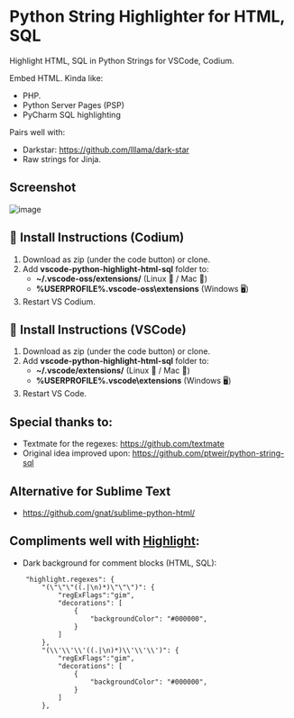 # Python String Highlighter for HTML, SQL
Highlight HTML, SQL in Python Strings for VSCode, Codium.

Embed HTML. Kinda like:
* PHP.
* Python Server Pages (PSP)
* PyCharm SQL highlighting

Pairs well with:
* Darkstar: https://github.com/lllama/dark-star
* Raw strings for Jinja.

## Screenshot

![image](https://user-images.githubusercontent.com/24665/183111942-9d6e8dc7-6b82-47fb-9492-07d25ffc6523.png)


## 🚨 Install Instructions (Codium)

1. Download as zip (under the code button) or clone.
2. Add **vscode-python-highlight-html-sql** folder to:
    * **~/.vscode-oss/extensions/** (Linux 🐧 / Mac 🍏)
    * **%USERPROFILE%\.vscode-oss\extensions** (Windows 🖥️)
3. Restart VS Codium.

## 🚨 Install Instructions (VSCode)

1. Download as zip (under the code button) or clone.
2. Add **vscode-python-highlight-html-sql** folder to:
    * **~/.vscode/extensions/** (Linux 🐧 / Mac 🍏)
    * **%USERPROFILE%\.vscode\extensions** (Windows 🖥️)
3. Restart VS Code.

## Special thanks to:

* Textmate for the regexes: https://github.com/textmate
* Original idea improved upon: https://github.com/ptweir/python-string-sql

## Alternative for Sublime Text

* https://github.com/gnat/sublime-python-html/

## Compliments well with [Highlight](https://github.com/fabiospampinato/vscode-highlight):

* Dark background for comment blocks (HTML, SQL):
```
    "highlight.regexes": {
        "(\"\"\"((.|\n)*)\"\"\")": {
            "regExFlags":"gim",
            "decorations": [
                {
                    "backgroundColor": "#000000",
                }
            ]
        },
        "(\\'\\'\\'((.|\n)*)\\'\\'\\')": {
            "regExFlags":"gim",
            "decorations": [
                {
                    "backgroundColor": "#000000",
                }
            ]
        },
```
